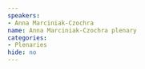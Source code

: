 ```yaml
---
speakers:
- Anna Marciniak-Czochra
name: Anna Marciniak-Czochra plenary
categories:
- Plenaries
hide: no
---
```



